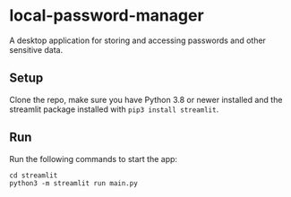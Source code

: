# local-password-manager

A desktop application for storing and accessing passwords and other sensitive data.

## Setup

Clone the repo, make sure you have Python 3.8 or newer installed and the streamlit package installed with `pip3 install streamlit`.

## Run

Run the following commands to start the app:

```
cd streamlit
python3 -m streamlit run main.py
```
